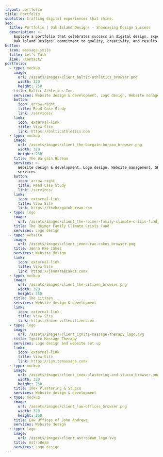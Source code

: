 ```yaml
---
layout: portfolio
title: Portfolio
subtitle: Crafting digital experiences that shine.
seo:
  title: Portfolio | Oak Island Designs - Showcasing Design Success
  description: >-
    Explore a portfolio that celebrates success in digital design. Experience
    Oak Island Designs’ commitment to quality, creativity, and results.
button:
  icon: message-smile
  title: Let's Talk
  link: /contact/
portfolio:
  - type: mockup
    image:
      url: /assets/images/client_baltic-athletics_browser.png
      width: 320
      height: 250
    title: Baltic Athletics Inc.
    services: Website design & development, Logo design, Website management
    button:
      icon: arrow-right
      title: Read Case Study
      link: /services/
    link:
      icon: external-link
      title: View Site
      link: https://balticathletics.com
  - type: mockup
    image:
      url: /assets/images/client_the-bargain-bureau_browser.png
      width: 320
      height: 250
    title: The Bargain Bureau
    services: >-
      Website design & development, Logo design, Website management, SEO
      services
    button:
      icon: arrow-right
      title: Read Case Study
      link: /services/
    link:
      icon: external-link
      title: View Site
      link: https://thebargainbureau.com
  - type: logo
    image:
      url: /assets/images/client_the-reimer-family-climate-crisis-fund_logo.svg
    title: The Reimer Family Climate Crisis Fund
    services: Logo design
  - type: website
    image:
      url: /assets/images/client_jenna-rae-cakes_browser.png
    title: Jenna Rae Cakes
    services: Website design
    link:
      icon: external-link
      title: View Site
      link: https://jennaraecakes.com/
  - type: mockup
    image:
      url: /assets/images/client_the-citizen_browser.png
      width: 320
      height: 250
    title: The Citizen
    services: Website design & development
    link:
      icon: external-link
      title: View Site
      link: https://nivervillecitizen.com
  - type: logo
    image:
      url: /assets/images/client_ignite-massage-therapy_logo.svg
    title: Ignite Massage Therapy
    services: Logo design and website set up
    link:
      icon: external-link
      title: View Site
      link: https://ignitemassage.com/
  - type: mockup
    image:
      url: /assets/images/client_inex-plastering-and-stucco_browser.png
      width: 320
      height: 250
    title: Inex Plastering & Stucco
    services: Website design & development
  - type: mockup
    image:
      url: /assets/images/client_law-offices_browser.png
      width: 320
      height: 250
    title: Law Offices of John Andrews
    services: Website design
  - type: logo
    image:
      url: /assets/images/client_astrobeam_logo.svg
    title: AstroBeam
    services: Logo design
---
```

